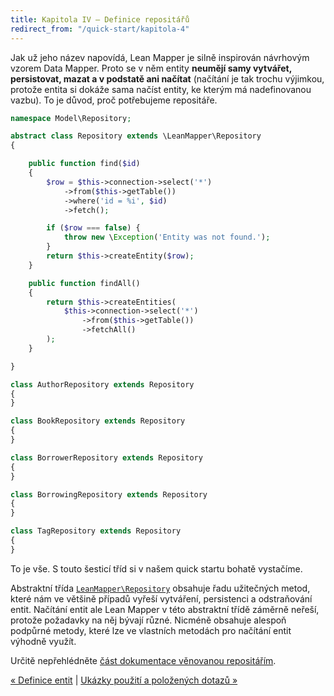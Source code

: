 ```yaml
---
title: Kapitola IV – Definice repositářů
redirect_from: "/quick-start/kapitola-4"
---
```


Jak už jeho název napovídá, Lean Mapper je silně inspirován návrhovým vzorem Data Mapper. Proto se v něm entity **neumějí samy vytvářet, persistovat, mazat a v podstatě ani načítat** (načítání je tak trochu výjimkou, protože entita si dokáže sama načíst entity, ke kterým má nadefinovanou vazbu). To je důvod, proč potřebujeme repositáře.

``` php
namespace Model\Repository;

abstract class Repository extends \LeanMapper\Repository
{

	public function find($id)
	{
		$row = $this->connection->select('*')
			->from($this->getTable())
			->where('id = %i', $id)
			->fetch();

		if ($row === false) {
			throw new \Exception('Entity was not found.');
		}
		return $this->createEntity($row);
	}

	public function findAll()
	{
		return $this->createEntities(
			$this->connection->select('*')
				->from($this->getTable())
				->fetchAll()
		);
	}

}

class AuthorRepository extends Repository
{
}

class BookRepository extends Repository
{
}

class BorrowerRepository extends Repository
{
}

class BorrowingRepository extends Repository
{
}

class TagRepository extends Repository
{
}
```

To je vše. S touto šesticí tříd si v našem quick startu bohatě vystačíme.

Abstraktní třída [`LeanMapper\Repository`](https://apidoc.intm.org/tharos/leanmapper/master/class-LeanMapper.Repository.html) obsahuje řadu užitečných metod, které nám ve většině případů vyřeší vytváření, persistenci a odstraňování entit. Načítání entit ale Lean Mapper v této abstraktní třídě záměrně neřeší, protože požadavky na něj bývají různé. Nicméně obsahuje alespoň podpůrné metody, které lze ve vlastních metodách pro načítání entit výhodně využít.

Určitě nepřehlédněte [část dokumentace věnovanou repositářím](/cs/docs/repositare).


[« Definice entit](/cs/quick-start/kapitola-3/) | [Ukázky použití a položených dotazů »](/cs/quick-start/kapitola-5/)

